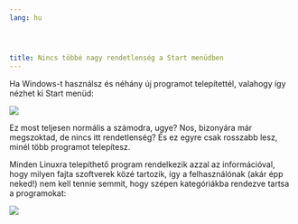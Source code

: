 ```yaml
---
lang: hu




title: Nincs többé nagy rendetlenség a Start menüdben
---
```


Ha Windows-t használsz és néhány új programot telepítettél, valahogy így nézhet ki Start menüd:

<img src="Images/windows_7_start_menu.png">

Ez most teljesen normális a számodra, ugye? Nos, bizonyára már megszoktad, de nincs itt rendetlenség? És ez egyre csak rosszabb lesz, minél több programot telepítesz.

Minden Linuxra telepíthető program rendelkezik azzal az információval, hogy milyen fajta szoftverek közé tartozik, így a felhasználónak (akár épp neked!) nem kell tennie semmit, hogy szépen kategóriákba rendezve tartsa a programokat:

<img src="Images/categories_menu.png">




